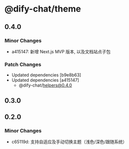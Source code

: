 # @dify-chat/theme

## 0.4.0

### Minor Changes

- a415147: 新增 Next.js MVP 版本, 以及文档站点子包

### Patch Changes

- Updated dependencies [b9e8b63]
- Updated dependencies [a415147]
  - @dify-chat/helpers@0.4.0

## 0.3.0

## 0.2.0

### Minor Changes

- c65119d: 支持自适应及手动切换主题（浅色/深色/跟随系统）
